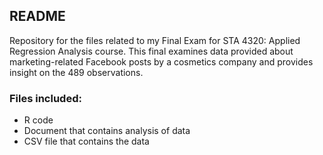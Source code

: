 ## README

Repository for the files related to my Final Exam for STA 4320: Applied Regression Analysis course. This final examines data provided about 
marketing-related Facebook posts by a cosmetics company and provides insight on the 489 observations. 

### Files included: 
- R code 
- Document that contains analysis of data
- CSV file that contains the data

